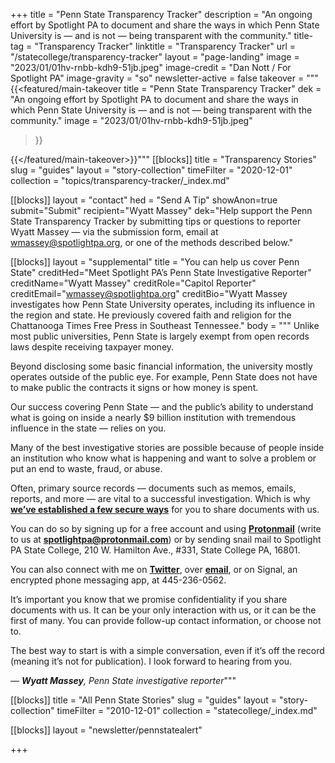 +++
title = "Penn State Transparency Tracker"
description = "An ongoing effort by Spotlight PA to document and share the ways in which Penn State University is — and is not — being transparent with the community."
title-tag = "Transparency Tracker"
linktitle = "Transparency Tracker"
url = "/statecollege/transparency-tracker"
layout = "page-landing"
image = "2023/01/01hv-rnbb-kdh9-51jb.jpeg"
image-credit = "Dan Nott / For Spotlight PA"
image-gravity = "so"
newsletter-active = false
takeover = """
{{<featured/main-takeover
  title = "Penn State Transparency Tracker"
  dek = "An ongoing effort by Spotlight PA to document and share the ways in which Penn State University is — and is not — being transparent with the community."
  image = "2023/01/01hv-rnbb-kdh9-51jb.jpeg"
>}}

{{</featured/main-takeover>}}"""
[[blocks]]
title = "Transparency Stories"
slug = "guides"
layout = "story-collection"
timeFilter = "2020-12-01"
collection = "topics/transparency-tracker/_index.md"

[[blocks]]
layout = "contact"
hed = "Send A Tip"
showAnon=true
submit="Submit"
recipient="Wyatt Massey"
dek="Help support the Penn State Transparency Tracker by submitting tips or questions to reporter Wyatt Massey — via the submission form, email at [wmassey@spotlightpa.org](mailto:wmassey@spotlightpa.org), or one of the methods described below."


[[blocks]]
layout = "supplemental"
title = "You can help us cover Penn State"
creditHed="Meet Spotlight PA’s Penn State Investigative Reporter"
creditName="Wyatt Massey"
creditRole="Capitol Reporter"
creditEmail="wmassey@spotlightpa.org"
creditBio="Wyatt Massey investigates how Penn State University operates, including its influence in the region and state. He previously covered faith and religion for the Chattanooga Times Free Press in Southeast Tennessee."
body = """
Unlike most public universities, Penn State is largely exempt from open records laws despite receiving taxpayer money.

Beyond disclosing some basic financial information, the university mostly operates outside of the public eye. For example, Penn State does not have to make public the contracts it signs or how money is spent.

Our success covering Penn State — and the public’s ability to understand what is going on inside a nearly $9 billion institution with tremendous influence in the state — relies on you.

Many of the best investigative stories are possible because of people inside an institution who know what is happening and want to solve a problem or put an end to waste, fraud, or abuse.

Often, primary source records — documents such as memos, emails, reports, and more — are vital to a successful investigation. Which is why **[we’ve established a few secure ways](https://www.spotlightpa.org/tips)** for you to share documents with us.

You can do so by signing up for a free account and using **[Protonmail](https://account.proton.me/signup)** (write to us at **[spotlightpa@protonmail.com](mailto:spotlightpa@protonmail.com)**) or by sending snail mail to Spotlight PA State College, 210 W. Hamilton Ave., #331, State College PA, 16801.

You can also connect with me on **[Twitter](https://twitter.com/News4Mass)**, over **[email](mailto:wmassey@spotlightpa.org)**, or on Signal, an encrypted phone messaging app, at 445-236-0562.

It’s important you know that we promise confidentiality if you share documents with us. It can be your only interaction with us, or it can be the first of many. You can provide follow-up contact information, or choose not to. 

The best way to start is with a simple conversation, even if it’s off the record (meaning it’s not for publication). I look forward to hearing from you.

*— **Wyatt Massey**, Penn State investigative reporter*"""


[[blocks]]
title = "All Penn State Stories"
slug = "guides"
layout = "story-collection"
timeFilter = "2010-12-01"
collection = "statecollege/_index.md"

[[blocks]]
layout = "newsletter/pennstatealert"

+++
